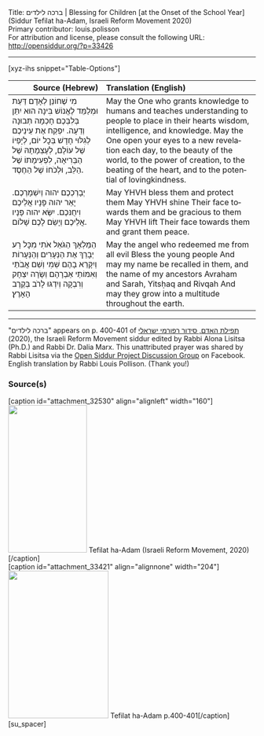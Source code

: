 <html>
<head></head>
<body>
Title: ברכה לילדים | Blessing for Children [at the Onset of the School Year] (Siddur Tefilat ha-Adam, Israeli Reform Movement 2020)<br />
Primary contributor: louis.polisson<br />
For attribution and license, please consult the following URL: <a href="http://opensiddur.org/?p=33426">http://opensiddur.org/?p=33426</a>
<p />
<hr />

[xyz-ihs snippet="Table-Options"]<table style="margin-left: auto; margin-right: auto;" class="draggable">
<thead><tr><th id="x" style="text-align: right;">Source (Hebrew)</th><th style="text-align: left;">Translation (English)</th></tr></thead>
<tbody>
<tr><td style="vertical-align:top;">
<div class="liturgy" lang="he">
מִי שֶׁחוֹנֵן לְאָדָם דַּעַת 
וּמְלַמֵּד לֶאֱנוֹשׁ בִּינָה
הוּא יִתֵּן בְּלִבְּכֶם חָכְמָה תְּבוּנָה וְדֵעָה.
יִפְקַח אֶת עֵינֵיכֶם לְגִלּוּי חָדָשׁ בְּכׇל יוֹם,
לְיָפְיוֹ שֶׁל עוֹלָם,
לְעָצְמָתָהּ שֶׁל הַבְּרִיאָה,
לִפְעִימָתוֹ שֶׁל הַלֵּב,
וּלְכֹחוֹ שֶׁל הַחֶסֶד.
</span></div></td>
 
<td style="vertical-align:top;">
<div class="english" lang="en">
May the One who grants knowledge to humans 
and teaches understanding to people 
to place in their hearts wisdom, intelligence, and knowledge.
May the One open your eyes to a new revelation each day, 
to the beauty of the world, 
to the power of creation, 
to the beating of the heart, 
and to the potential of lovingkindness.
</div></td></tr>


<tr><td style="vertical-align:top;">
<div class="liturgy" lang="he">
יְבָרְכְכֶם יהוה וְיִשְׁמָרְכֶם.
יָאֵר יהוה פָּנָיו אֲלֵיכֶם וִיחֻנּכֶם.
יִשָּׂא יהוה פָּנָיו אֲלֵיכֶם וְיָשֵׂם לָכֶם שָׁלוֹם.
</span></div></td>
 
<td style="vertical-align:top;">
<div class="english" lang="en">
May YHVH bless them and protect them
May YHVH shine Their face towards them and be gracious to them
May YHVH lift Their face towards them and grant them peace.
</div></td></tr>


<tr><td style="vertical-align:top;">
<div class="liturgy" lang="he">
הַמַּלְאָךְ הַגֹּאֵל אֹתִי מִכׇּל רָע
יְבָרֵךְ אֶת הַנְּעָרִים וְהַנְּעָרוֹת
וְיִקָּרֵא בָהֶם שְׁמִי 
וְשֵׁם אֲבֹתַי וְאִמּוֹתַי
אַבְרָהָם וְשָׂרָה יִצְחָק וְרִבְקָה
וְיִדְגּוּ לָרֹב בְּקֶרֶב הָאָרֶץ׃
</span></div></td>
 
<td style="vertical-align:top;">
<div class="english" lang="en">
May the angel who redeemed me from all evil
Bless the young people
And may my name be recalled in them, 
and the name of my ancestors
Avraham and Sarah, Yitsḥaq and Rivqah
And may they grow into a multitude throughout the earth.
</div></td></tr>
</tbody></table>

<hr />

"ברכה לילדים" appears on p. 400-401 of <a href="https://www.facebook.com/תפילת-האדם-סידור-רפורמי-ישראלי-101214578258569">תפילת האדם, סידור רפורמי ישראלי</a> (2020), the Israeli Reform Movement siddur edited by Rabbi Alona Lisitsa (Ph.D.) and Rabbi Dr. Dalia Marx. This unattributed prayer was shared by Rabbi Lisitsa via the <a href="https://www.facebook.com/groups/opensiddur/permalink/10157940070937746/">Open Siddur Project Discussion Group</a> on Facebook. English translation by Rabbi Louis Pollison. (Thank you!)

<h3>Source(s)</h3>

<span style="float: right;">[caption id="attachment_32530" align="alignleft" width="160"]<a href="https://opensiddur.org/wp-content/uploads/2020/06/tefilat-ha-adam-Israeli-REform-Movement-2020.jpg" rel="lightbox"><img src="https://opensiddur.org/wp-content/uploads/2020/06/tefilat-ha-adam-Israeli-REform-Movement-2020-160x300.jpg" alt="" width="160" height="300" class="size-medium wp-image-32530" /></a> Tefilat ha-Adam (Israeli Reform Movement, 2020)[/caption]</span>  <span style="float: left;">[caption id="attachment_33421" align="alignnone" width="204"]<a href="https://opensiddur.org/wp-content/uploads/2020/09/Tefilat-ha-Adam-p.400-401.jpg"><img src="https://opensiddur.org/wp-content/uploads/2020/09/Tefilat-ha-Adam-p.400-401-204x300.jpg" alt="" width="204" height="300" class="size-medium wp-image-33421" /></a> Tefilat ha-Adam p.400-401[/caption]</span>[su_spacer]
</body>
</html>